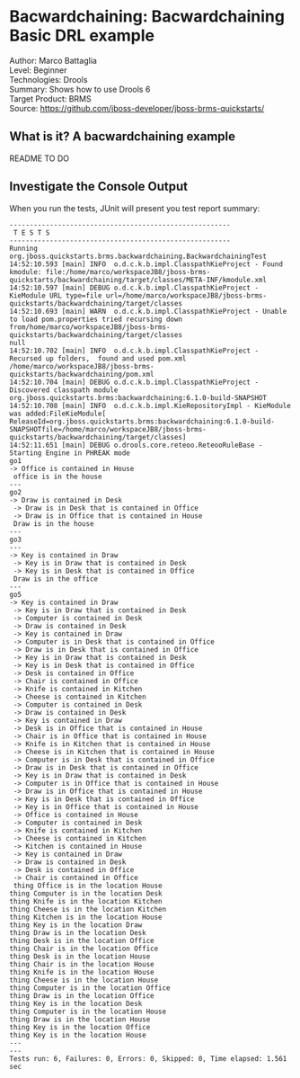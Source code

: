 Bacwardchaining: Bacwardchaining Basic DRL example
======================================
Author: Marco Battaglia  
Level: Beginner  
Technologies: Drools  
Summary: Shows how to use Drools 6  
Target Product: BRMS  
Source: <https://github.com/jboss-developer/jboss-brms-quickstarts/>  

What is it? A bacwardchaining example 
-----------

README TO DO

Investigate the Console Output
----------------------------

When you run the tests, JUnit will present you test report summary:
    
    -------------------------------------------------------
     T E S T S
    -------------------------------------------------------
    Running org.jboss.quickstarts.brms.backwardchaining.BackwardchainingTest
    14:52:10.593 [main] INFO  o.d.c.k.b.impl.ClasspathKieProject - Found kmodule: file:/home/marco/workspaceJB8/jboss-brms-quickstarts/backwardchaining/target/classes/META-INF/kmodule.xml
    14:52:10.597 [main] DEBUG o.d.c.k.b.impl.ClasspathKieProject - KieModule URL type=file url=/home/marco/workspaceJB8/jboss-brms-quickstarts/backwardchaining/target/classes
    14:52:10.693 [main] WARN  o.d.c.k.b.impl.ClasspathKieProject - Unable to load pom.properties tried recursing down from/home/marco/workspaceJB8/jboss-brms-quickstarts/backwardchaining/target/classes
    null
    14:52:10.702 [main] INFO  o.d.c.k.b.impl.ClasspathKieProject - Recursed up folders,  found and used pom.xml /home/marco/workspaceJB8/jboss-brms-quickstarts/backwardchaining/pom.xml
    14:52:10.704 [main] DEBUG o.d.c.k.b.impl.ClasspathKieProject - Discovered classpath module org.jboss.quickstarts.brms:backwardchaining:6.1.0-build-SNAPSHOT
    14:52:10.708 [main] INFO  o.d.c.k.b.impl.KieRepositoryImpl - KieModule was added:FileKieModule[ ReleaseId=org.jboss.quickstarts.brms:backwardchaining:6.1.0-build-SNAPSHOTfile=/home/marco/workspaceJB8/jboss-brms-quickstarts/backwardchaining/target/classes]
    14:52:11.651 [main] DEBUG o.drools.core.reteoo.ReteooRuleBase - Starting Engine in PHREAK mode
    go1
    -> Office is contained in House  
     office is in the house
    ---
    go2
    -> Draw is contained in Desk  
     -> Draw is in Desk that is contained in Office  
     -> Draw is in Office that is contained in House  
     Draw is in the house
    ---
    go3
    ---
    -> Key is contained in Draw  
     -> Key is in Draw that is contained in Desk  
     -> Key is in Desk that is contained in Office  
     Draw is in the office
    ---
    go5
    -> Key is contained in Draw  
     -> Key is in Draw that is contained in Desk  
     -> Computer is contained in Desk  
     -> Draw is contained in Desk  
     -> Key is contained in Draw  
     -> Computer is in Desk that is contained in Office  
     -> Draw is in Desk that is contained in Office  
     -> Key is in Draw that is contained in Desk  
     -> Key is in Desk that is contained in Office  
     -> Desk is contained in Office  
     -> Chair is contained in Office  
     -> Knife is contained in Kitchen  
     -> Cheese is contained in Kitchen  
     -> Computer is contained in Desk  
     -> Draw is contained in Desk  
     -> Key is contained in Draw  
     -> Desk is in Office that is contained in House  
     -> Chair is in Office that is contained in House  
     -> Knife is in Kitchen that is contained in House  
     -> Cheese is in Kitchen that is contained in House  
     -> Computer is in Desk that is contained in Office  
     -> Draw is in Desk that is contained in Office  
     -> Key is in Draw that is contained in Desk  
     -> Computer is in Office that is contained in House  
     -> Draw is in Office that is contained in House  
     -> Key is in Desk that is contained in Office  
     -> Key is in Office that is contained in House  
     -> Office is contained in House  
     -> Computer is contained in Desk  
     -> Knife is contained in Kitchen  
     -> Cheese is contained in Kitchen  
     -> Kitchen is contained in House  
     -> Key is contained in Draw  
     -> Draw is contained in Desk  
     -> Desk is contained in Office  
     -> Chair is contained in Office  
     thing Office is in the location House
    thing Computer is in the location Desk
    thing Knife is in the location Kitchen
    thing Cheese is in the location Kitchen
    thing Kitchen is in the location House
    thing Key is in the location Draw
    thing Draw is in the location Desk
    thing Desk is in the location Office
    thing Chair is in the location Office
    thing Desk is in the location House
    thing Chair is in the location House
    thing Knife is in the location House
    thing Cheese is in the location House
    thing Computer is in the location Office
    thing Draw is in the location Office
    thing Key is in the location Desk
    thing Computer is in the location House
    thing Draw is in the location House
    thing Key is in the location Office
    thing Key is in the location House
    ---
    ---
    Tests run: 6, Failures: 0, Errors: 0, Skipped: 0, Time elapsed: 1.561 sec
    
    
